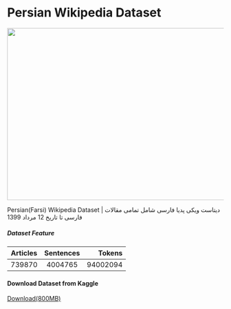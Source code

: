 # Persian Wikipedia Dataset
<img src='https://freestyler.ws/images/styles_screenshot/6/300/150200/150200_after.jpeg?u=1491854280' width=750 height=400></img>

Persian(Farsi) Wikipedia Dataset | دیتاست ویکی پدیا فارسی شامل تمامی مقالات فارسی تا تاریخ 12 مرداد 1399

##### Dataset Feature

 | Articles        | Sentences           | Tokens  |
| ------------- |:-------------:| -----:|
| 739870      | 4004765 | 94002094 |

#### Download Dataset from Kaggle 
[Download(800MB)](https://www.kaggle.com/miladfa7/persian-wikipedia-dataset)
